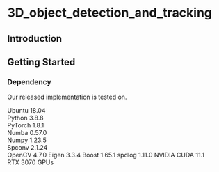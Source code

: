 # 3D_object_detection_and_tracking

## Introduction
  
## Getting Started
  
### Dependency
Our released implementation is tested on.  
  
Ubuntu 18.04  
Python 3.8.8  
PyTorch 1.8.1  
Numba 0.57.0  
Numpy 1.23.5  
Spconv 2.1.24  
OpenCV 4.7.0
Eigen 3.3.4
Boost 1.65.1
spdlog 1.11.0
NVIDIA CUDA 11.1  
RTX 3070 GPUs  
